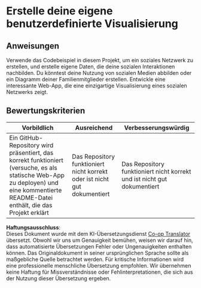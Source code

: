 <!--
CO_OP_TRANSLATOR_METADATA:
{
  "original_hash": "e56df4c0f49357e30ac8fc77aa439dd4",
  "translation_date": "2025-08-24T00:58:42+00:00",
  "source_file": "3-Data-Visualization/13-meaningful-visualizations/assignment.md",
  "language_code": "de"
}
-->
# Erstelle deine eigene benutzerdefinierte Visualisierung

## Anweisungen

Verwende das Codebeispiel in diesem Projekt, um ein soziales Netzwerk zu erstellen, und erstelle eigene Daten, die deine sozialen Interaktionen nachbilden. Du könntest deine Nutzung von sozialen Medien abbilden oder ein Diagramm deiner Familienmitglieder erstellen. Entwickle eine interessante Web-App, die eine einzigartige Visualisierung eines sozialen Netzwerks zeigt.

## Bewertungskriterien

Vorbildlich | Ausreichend | Verbesserungswürdig
--- | --- | --- |
Ein GitHub-Repository wird präsentiert, das korrekt funktioniert (versuche, es als statische Web-App zu deployen) und eine kommentierte README-Datei enthält, die das Projekt erklärt | Das Repository funktioniert nicht korrekt oder ist nicht gut dokumentiert | Das Repository funktioniert nicht korrekt und ist nicht gut dokumentiert

**Haftungsausschluss**:  
Dieses Dokument wurde mit dem KI-Übersetzungsdienst [Co-op Translator](https://github.com/Azure/co-op-translator) übersetzt. Obwohl wir uns um Genauigkeit bemühen, weisen wir darauf hin, dass automatisierte Übersetzungen Fehler oder Ungenauigkeiten enthalten können. Das Originaldokument in seiner ursprünglichen Sprache sollte als maßgebliche Quelle betrachtet werden. Für kritische Informationen wird eine professionelle menschliche Übersetzung empfohlen. Wir übernehmen keine Haftung für Missverständnisse oder Fehlinterpretationen, die sich aus der Nutzung dieser Übersetzung ergeben.